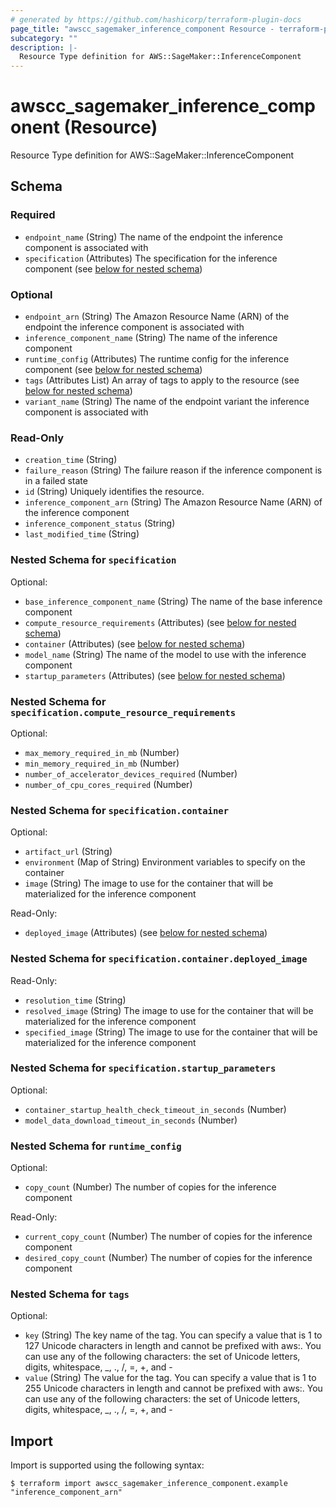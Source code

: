 ```yaml
---
# generated by https://github.com/hashicorp/terraform-plugin-docs
page_title: "awscc_sagemaker_inference_component Resource - terraform-provider-awscc"
subcategory: ""
description: |-
  Resource Type definition for AWS::SageMaker::InferenceComponent
---
```


# awscc_sagemaker_inference_component (Resource)

Resource Type definition for AWS::SageMaker::InferenceComponent



<!-- schema generated by tfplugindocs -->
## Schema

### Required

- `endpoint_name` (String) The name of the endpoint the inference component is associated with
- `specification` (Attributes) The specification for the inference component (see [below for nested schema](#nestedatt--specification))

### Optional

- `endpoint_arn` (String) The Amazon Resource Name (ARN) of the endpoint the inference component is associated with
- `inference_component_name` (String) The name of the inference component
- `runtime_config` (Attributes) The runtime config for the inference component (see [below for nested schema](#nestedatt--runtime_config))
- `tags` (Attributes List) An array of tags to apply to the resource (see [below for nested schema](#nestedatt--tags))
- `variant_name` (String) The name of the endpoint variant the inference component is associated with

### Read-Only

- `creation_time` (String)
- `failure_reason` (String) The failure reason if the inference component is in a failed state
- `id` (String) Uniquely identifies the resource.
- `inference_component_arn` (String) The Amazon Resource Name (ARN) of the inference component
- `inference_component_status` (String)
- `last_modified_time` (String)

<a id="nestedatt--specification"></a>
### Nested Schema for `specification`

Optional:

- `base_inference_component_name` (String) The name of the base inference component
- `compute_resource_requirements` (Attributes) (see [below for nested schema](#nestedatt--specification--compute_resource_requirements))
- `container` (Attributes) (see [below for nested schema](#nestedatt--specification--container))
- `model_name` (String) The name of the model to use with the inference component
- `startup_parameters` (Attributes) (see [below for nested schema](#nestedatt--specification--startup_parameters))

<a id="nestedatt--specification--compute_resource_requirements"></a>
### Nested Schema for `specification.compute_resource_requirements`

Optional:

- `max_memory_required_in_mb` (Number)
- `min_memory_required_in_mb` (Number)
- `number_of_accelerator_devices_required` (Number)
- `number_of_cpu_cores_required` (Number)


<a id="nestedatt--specification--container"></a>
### Nested Schema for `specification.container`

Optional:

- `artifact_url` (String)
- `environment` (Map of String) Environment variables to specify on the container
- `image` (String) The image to use for the container that will be materialized for the inference component

Read-Only:

- `deployed_image` (Attributes) (see [below for nested schema](#nestedatt--specification--container--deployed_image))

<a id="nestedatt--specification--container--deployed_image"></a>
### Nested Schema for `specification.container.deployed_image`

Read-Only:

- `resolution_time` (String)
- `resolved_image` (String) The image to use for the container that will be materialized for the inference component
- `specified_image` (String) The image to use for the container that will be materialized for the inference component



<a id="nestedatt--specification--startup_parameters"></a>
### Nested Schema for `specification.startup_parameters`

Optional:

- `container_startup_health_check_timeout_in_seconds` (Number)
- `model_data_download_timeout_in_seconds` (Number)



<a id="nestedatt--runtime_config"></a>
### Nested Schema for `runtime_config`

Optional:

- `copy_count` (Number) The number of copies for the inference component

Read-Only:

- `current_copy_count` (Number) The number of copies for the inference component
- `desired_copy_count` (Number) The number of copies for the inference component


<a id="nestedatt--tags"></a>
### Nested Schema for `tags`

Optional:

- `key` (String) The key name of the tag. You can specify a value that is 1 to 127 Unicode characters in length and cannot be prefixed with aws:. You can use any of the following characters: the set of Unicode letters, digits, whitespace, _, ., /, =, +, and -
- `value` (String) The value for the tag. You can specify a value that is 1 to 255 Unicode characters in length and cannot be prefixed with aws:. You can use any of the following characters: the set of Unicode letters, digits, whitespace, _, ., /, =, +, and -

## Import

Import is supported using the following syntax:

```shell
$ terraform import awscc_sagemaker_inference_component.example "inference_component_arn"
```
